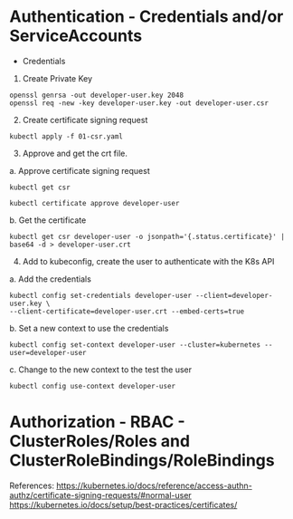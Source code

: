 # Authentication -  Credentials and/or ServiceAccounts  
  
* Credentials  
1. Create Private Key  
```
openssl genrsa -out developer-user.key 2048  
openssl req -new -key developer-user.key -out developer-user.csr
```
  
2. Create certificate signing request  
``` 
kubectl apply -f 01-csr.yaml
```
  

3. Approve and get the crt file. 

a. Approve certificate signing request  
```
kubectl get csr  

kubectl certificate approve developer-user
```
  
b. Get the certificate  
```
kubectl get csr developer-user -o jsonpath='{.status.certificate}' | base64 -d > developer-user.crt
```
    
4. Add to kubeconfig, create the user to authenticate with the K8s API  

a. Add the credentials
```
kubectl config set-credentials developer-user --client=developer-user.key \  
--client-certificate=developer-user.crt --embed-certs=true
```
  
b. Set a new context to use the credentials  
```
kubectl config set-context developer-user --cluster=kubernetes --user=developer-user
```
  
c. Change to the new context to the test the user
```
kubectl config use-context developer-user
```

# Authorization - RBAC - ClusterRoles/Roles and ClusterRoleBindings/RoleBindings  





References:
https://kubernetes.io/docs/reference/access-authn-authz/certificate-signing-requests/#normal-user
https://kubernetes.io/docs/setup/best-practices/certificates/